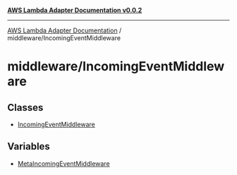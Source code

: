 [**AWS Lambda Adapter Documentation v0.0.2**](../../README.md)

***

[AWS Lambda Adapter Documentation](../../modules.md) / middleware/IncomingEventMiddleware

# middleware/IncomingEventMiddleware

## Classes

- [IncomingEventMiddleware](classes/IncomingEventMiddleware.md)

## Variables

- [MetaIncomingEventMiddleware](variables/MetaIncomingEventMiddleware.md)
